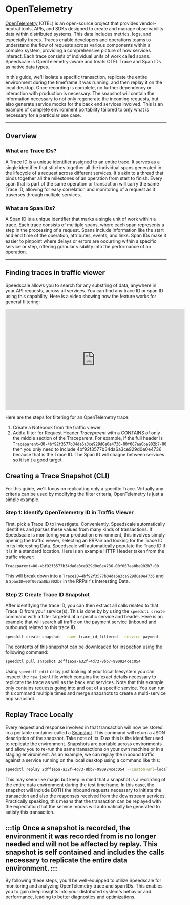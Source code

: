 # OpenTelemetry

[OpenTelemetry](https://opentelemetry.io/docs/what-is-opentelemetry/) (OTEL) is an open-source project that provides vendor-neutral tools, APIs, and SDKs designed to create and manage observability data within distributed systems. This data includes metrics, logs, and especially traces. Traces enable developers and operations teams to understand the flow of requests across various components within a complex system, providing a comprehensive picture of how services interact. Each trace consists of individual units of work called spans. Speedscale is OpenTelemetry-aware and treats OTEL Trace and Span IDs as native data types.

In this guide, we'll isolate a specific transaction, replicate the entire environment during the timeframe it was running, and then replay it on the local desktop. Once recording is complete, no further dependency or interaction with production is necessary. The snapshot will contain the information necessary to not only regenerate the incoming requests, but also generate service mocks for the back end services involved.  This is an example of complete environment portability tailored to only what is necessary for a particular use case.

---

## Overview

### What are Trace IDs?

A Trace ID is a unique identifier assigned to an entire trace. It serves as a single identifier that stitches together all the individual spans generated in the lifecycle of a request across different services. It's akin to a thread that binds together all the milestones of an operation from start to finish. Every span that is part of the same operation or transaction will carry the same Trace ID, allowing for easy correlation and monitoring of a request as it traverses through multiple services.

### What are Span IDs?

A Span ID is a unique identifier that marks a single unit of work within a trace. Each trace consists of multiple spans, where each span represents a step in the processing of a request. Spans include information like the start and end time of the operation, attributes, events, and links. Span IDs make it easier to pinpoint where delays or errors are occurring within a specific service or step, offering granular visibility into the performance of an operation.

---

## Finding traces in traffic viewer

Speedscale allows you to search for any substring of data, anywhere in your API requests, across all services. You can find any trace ID or span ID using this capability. Here is a video showing how the feature works for general filtering:

<iframe width="560" height="315" src="https://www.youtube.com/embed/SxZ7DFSM89Y" frameborder="0" allow="accelerometer; autoplay; clipboard-write; encrypted-media; gyroscope; picture-in-picture" allowfullscreen></iframe>

Here are the steps for filtering for an OpenTelemetry trace:
1. Create a Notebook from the traffic viewer
1. Add a filter for Request Header *Traceparent* with a CONTAINS of only the middle section of the Traceparent. For example, if the full header is `Traceparent=00-4bf92f3577b34da6a3ce929d0e0e4736-00f067aa0ba902b7-00` then you only need to include 4bf92f3577b34da6a3ce929d0e0e4736 because that is the Trace ID. The Span ID will chagne between services so it isn't a good target.

## Creating a Trace Snapshot (CLI)

For this guide, we'll focus on replicating only a specific Trace. Virtually any criteria can be used by modifying the filter criteria, OpenTelemetry is just a simple example.  

### Step 1: Identify OpenTelemetry ID in Traffic Viewer

First, pick a Trace ID to investigate. Conveniently, Speedscale automatically identifies and parses these values from many kinds of transactions. If Speedscale is monitoring your production environment, this involves simply opening the traffic viewer, selecting an RRPair and looking for the Trace ID in its Interesting Data. Speedscale will automatically populate the Trace ID if it is in a standard location. Here is an example HTTP Header taken from the traffic viewer:

`Traceparent=00-4bf92f3577b34da6a3ce929d0e0e4736-00f067aa0ba902b7-00`

This will break down into a `TraceID=4bf92f3577b34da6a3ce929d0e0e4736` and a `SpanID=00f067aa0ba902b7` in the RRPair's Interesting Data.

### Step 2: Create Trace ID Snapshot

After identifying the trace ID, you can then extract all calls related to that Trace ID from your service(s). This is done by by using the `speedctl create` command with a filter targeted at a specific service and header. Here is an example that will search all traffic on the payment service (inbound and outbound) related to this trace ID.

```bash
speedctl create snapshot --name trace_id_filtered --service payment --filter '(header[Traceparent] CONTAINS \"4bf92f3577b34da6a3ce929d0e0e4736\") AND (service IS \"payment\")'
```

The contents of this snapshot can be downloaded for inspection using the following command:

```bash
speedctl pull snapshot 2dff1e5a-a32f-4d73-8bb7-990924cec054
```

Using `speedctl edit` or by just looking at your local filesystem you can inspect the `raw.jsonl` file which contains the exact details necessary to replicate the trace as well as the back end services. Note that this example only contains requests going into and out of a specific service. You can run this command multiple times and merge snapshots to create a multi-service hop snapshot.

## Replay Trace Locally

Every request and response involved in that transaction will now be stored in a portable container called a [Snapshot](/reference/glossary.md#snapshot). This command will return a JSON description of the snapshot. Take note of its ID as this is the identifier used to replicate the environment. Snapshots are portable across environments and allow you to re-run the same transactions on your own machine or in a staging environment. As an example, we can replay the inbound traffic against a service running on the local desktop using a command like this:

```bash
speedctl replay 2dff1e5a-a32f-4d73-8bb7-990924cec054 --custom-url=localhost:9000
```

This may seem like magic but keep in mind that a snapshot is a recording of the entire data environment during the test timeframe. In this case, the snapshot will include BOTH the inbound requests necessary to initiate the transaction and also the responses received from the downstream services. Practically speaking, this means that the transaction can be replayed with the expectation that the service mocks will automatically be generated to satisfy this transaction.

:::tip
Once a snapshot is recorded, the environment it was recorded from is no longer needed and will not be affected by replay. This snapshot is self contained and includes the calls necessary to replicate the entire data environment.
:::
---

By following these steps, you'll be well-equipped to utilize Speedscale for monitoring and analyzing OpenTelemetry trace and span IDs. This enables you to gain deep insights into your distributed system's behavior and performance, leading to better diagnostics and optimizations.